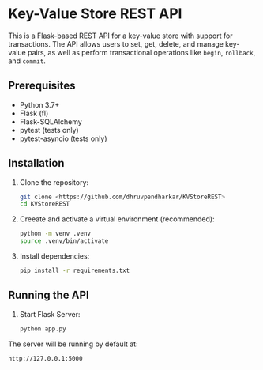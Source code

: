 # Key-Value Store REST API

This is a Flask-based REST API for a key-value store with support for transactions. The API allows users to set, get, delete, and manage key-value pairs, as well as perform transactional operations like `begin`, `rollback`, and `commit`.

## Prerequisites

- Python 3.7+
- Flask (fl)
- Flask-SQLAlchemy
- pytest (tests only)
- pytest-asyncio (tests only)

## Installation

1. Clone the repository:
   ```bash
   git clone <https://github.com/dhruvpendharkar/KVStoreREST>
   cd KVStoreREST

2. Creeate and activate a virtual environment (recommended):
   ```bash
   python -m venv .venv
   source .venv/bin/activate
3. Install dependencies:
   ```bash
   pip install -r requirements.txt

## Running the API

1. Start Flask Server:
   ```bash
   python app.py

The server will be running by default at:
   ```bash
   http://127.0.0.1:5000




   

